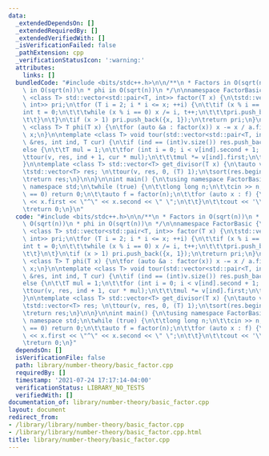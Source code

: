 ```yaml
---
data:
  _extendedDependsOn: []
  _extendedRequiredBy: []
  _extendedVerifiedWith: []
  _isVerificationFailed: false
  _pathExtension: cpp
  _verificationStatusIcon: ':warning:'
  attributes:
    links: []
  bundledCode: "#include <bits/stdc++.h>\n\n/**\n * Factors in O(sqrt(n))\n * Divisors\
    \ in O(sqrt(n))\n * phi in O(sqrt(n))\n */\n\nnamespace FactorBasic {\n\ntemplate\
    \ <class T> std::vector<std::pair<T, int>> factor(T x) {\n\tstd::vector<std::pair<T,\
    \ int>> pri;\n\tfor (T i = 2; i * i <= x; ++i) {\n\t\tif (x % i == 0) {\n\t\t\t\
    int t = 0;\n\t\t\twhile (x % i == 0) x /= i, t++;\n\t\t\tpri.push_back({i, t});\n\
    \t\t}\n\t}\n\tif (x > 1) pri.push_back({x, 1});\n\treturn pri;\n}\n\ntemplate\
    \ <class T> T phi(T x) {\n\tfor (auto &a : factor(x)) x -= x / a.first;\n\treturn\
    \ x;\n}\n\ntemplate <class T> void tour(std::vector<std::pair<T, int>> &v, std::vector<T>\
    \ &res, int ind, T cur) {\n\tif (ind == (int)v.size()) res.push_back(cur);\n\t\
    else {\n\t\tT mul = 1;\n\t\tfor (int i = 0; i < v[ind].second + 1; i++) {\n\t\t\
    \ttour(v, res, ind + 1, cur * mul);\n\t\t\tmul *= v[ind].first;\n\t\t}\n\t}\n\
    }\n\ntemplate <class T> std::vector<T> get_divisor(T x) {\n\tauto v = factor(x);\n\
    \tstd::vector<T> res; \n\ttour(v, res, 0, (T) 1);\n\tsort(res.begin(), res.end());\n\
    \treturn res;\n}\n\n}\n\nint main() {\n\tusing namespace FactorBasic;\n\tusing\
    \ namespace std;\n\twhile (true) {\n\t\tlong long n;\n\t\tcin >> n;\n\t\tif (n\
    \ == 0) return 0;\n\t\tauto f = factor(n);\n\t\tfor (auto x : f) {\n\t\t\tcout\
    \ << x.first << \"^\" << x.second << \" \";\n\t\t}\n\t\tcout << '\\n';\n\t}  \n\
    \treturn 0;\n}\n"
  code: "#include <bits/stdc++.h>\n\n/**\n * Factors in O(sqrt(n))\n * Divisors in\
    \ O(sqrt(n))\n * phi in O(sqrt(n))\n */\n\nnamespace FactorBasic {\n\ntemplate\
    \ <class T> std::vector<std::pair<T, int>> factor(T x) {\n\tstd::vector<std::pair<T,\
    \ int>> pri;\n\tfor (T i = 2; i * i <= x; ++i) {\n\t\tif (x % i == 0) {\n\t\t\t\
    int t = 0;\n\t\t\twhile (x % i == 0) x /= i, t++;\n\t\t\tpri.push_back({i, t});\n\
    \t\t}\n\t}\n\tif (x > 1) pri.push_back({x, 1});\n\treturn pri;\n}\n\ntemplate\
    \ <class T> T phi(T x) {\n\tfor (auto &a : factor(x)) x -= x / a.first;\n\treturn\
    \ x;\n}\n\ntemplate <class T> void tour(std::vector<std::pair<T, int>> &v, std::vector<T>\
    \ &res, int ind, T cur) {\n\tif (ind == (int)v.size()) res.push_back(cur);\n\t\
    else {\n\t\tT mul = 1;\n\t\tfor (int i = 0; i < v[ind].second + 1; i++) {\n\t\t\
    \ttour(v, res, ind + 1, cur * mul);\n\t\t\tmul *= v[ind].first;\n\t\t}\n\t}\n\
    }\n\ntemplate <class T> std::vector<T> get_divisor(T x) {\n\tauto v = factor(x);\n\
    \tstd::vector<T> res; \n\ttour(v, res, 0, (T) 1);\n\tsort(res.begin(), res.end());\n\
    \treturn res;\n}\n\n}\n\nint main() {\n\tusing namespace FactorBasic;\n\tusing\
    \ namespace std;\n\twhile (true) {\n\t\tlong long n;\n\t\tcin >> n;\n\t\tif (n\
    \ == 0) return 0;\n\t\tauto f = factor(n);\n\t\tfor (auto x : f) {\n\t\t\tcout\
    \ << x.first << \"^\" << x.second << \" \";\n\t\t}\n\t\tcout << '\\n';\n\t}  \n\
    \treturn 0;\n}"
  dependsOn: []
  isVerificationFile: false
  path: library/number-theory/basic_factor.cpp
  requiredBy: []
  timestamp: '2021-07-24 17:17:14-04:00'
  verificationStatus: LIBRARY_NO_TESTS
  verifiedWith: []
documentation_of: library/number-theory/basic_factor.cpp
layout: document
redirect_from:
- /library/library/number-theory/basic_factor.cpp
- /library/library/number-theory/basic_factor.cpp.html
title: library/number-theory/basic_factor.cpp
---
```

